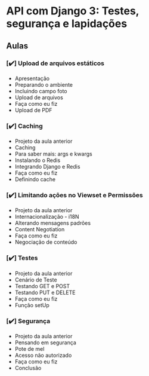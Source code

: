 # API com Django 3: Testes, segurança e lapidações

## Aulas

### [:heavy_check_mark:] Upload de arquivos estáticos
* Apresentação
* Preparando o ambiente
* Incluindo campo foto
* Upload de arquivos
* Faça como eu fiz
* Upload de PDF

### [:heavy_check_mark:] Caching
* Projeto da aula anterior
* Caching
* Para saber mais: args e kwargs
* Instalando o Redis
* Integrando Django e Redis
* Faça como eu fiz
* Definindo cache

### [:heavy_check_mark:] Limitando ações no Viewset e Permissões
* Projeto da aula anterior
* Internacionalização - i18N
* Alterando mensagens padrões
* Content Negotiation
* Faça como eu fiz
* Negociação de conteúdo

### [:heavy_check_mark:] Testes
* Projeto da aula anterior
* Cenário de Teste
* Testando GET e POST
* Testando PUT e DELETE
* Faça como eu fiz
* Função setUp

### [:heavy_check_mark:] Segurança
* Projeto da aula anterior
* Pensando em segurança
* Pote de mel
* Acesso não autorizado
* Faça como eu fiz
* Conclusão
